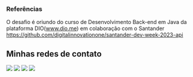 ### Referências

O desafio é oriundo do curso de Desenvolvimento Back-end em Java da plataforma DIO(www.dio.me) em colaboração com o Santander
https://github.com/digitalinnovationone/santander-dev-week-2023-api

## Minhas redes de contato

<div align="left">
  <a href="https://instagram.com/_m.gritti/" target="_blank"><img src="https://img.shields.io/badge/-Instagram-%23E4405F?style=for-the-badge&logo=instagram&logoColor=white" target="_blank"></a>
  <a href="https://discord.gg/6GkPBx4v" target="_blank"><img src="https://img.shields.io/badge/Discord-7289DA?style=for-the-badge&logo=discord&logoColor=white" target="_blank"></a> 
  <a href = "mailto:dev.murilogritti@gmail.com"><img src="https://img.shields.io/badge/-Gmail-%23333?style=for-the-badge&logo=gmail&logoColor=white" target="_blank"></a>
  <a href="https://www.linkedin.com/in/murilo-gritti" target="_blank"><img src="https://img.shields.io/badge/-LinkedIn-%230077B5?style=for-the-badge&logo=linkedin&logoColor=white" target="_blank"></a>
</div>
